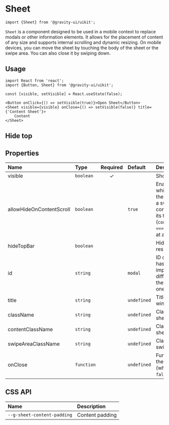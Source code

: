 <!--GITHUB_BLOCK-->

# Sheet

<!--/GITHUB_BLOCK-->

```tsx
import {Sheet} from '@gravity-ui/uikit';
```

`Sheet` is a component designed to be used in a mobile context to replace modals or other information elements. It allows for the placement of content of any size and supports internal scrolling and dynamic resizing.
On mobile devices, you can move the sheet by touching the body of the sheet or the swipe area. You can also close it by swiping down.

## Usage

```tsx
import React from 'react';
import {Button, Sheet} from '@gravity-ui/uikit';

const [visible, setVisible] = React.useState(false);

<Button onClick={() => setVisible(true)}>Open Sheet</Button>
<Sheet visible={visible} onClose={() => setVisible(false)} title={'Content Sheet'}>
    Content
</Sheet>
```

## Hide top

<!--LANDING_BLOCK

<ExampleBlock
    code={`
<Sheet visible={true} hideTop={true}>Disabled</Sheet>
`}
>
    <UIKit.Sheet visible={true} hideTop={true}>Disabled</UIKit.Sheet>
</ExampleBlock>

LANDING_BLOCK-->

## Properties

| Name                     | Type       | Required | Default     | Description                                                                                                                                                                 |
| :----------------------- | :--------- | :------: | :---------- | :-------------------------------------------------------------------------------------------------------------------------------------------------------------------------- |
| visible                  | `boolean`  |    ✓     |             | Show/hide sheet                                                                                                                                                             |
| allowHideOnContentScroll | `boolean`  |          | `true`      | Enable the behavior in which you can close the sheet window with a swipe down if the content is scrolled to its top (`contentNode.scrollTop === 0`) or has no scroll at all |
| hideTopBar               | `boolean`  |          |             | Hide top bar with resize handle                                                                                                                                             |
| id                       | `string`   |          | `modal`     | ID of the sheet, used as hash in URL. It's important to specify different `id` values if there can be more than one sheet on the page                                       |
| title                    | `string`   |          | `undefined` | Title of the sheet window                                                                                                                                                   |
| className                | `string`   |          | `undefined` | Class name for the sheet window                                                                                                                                             |
| contentClassName         | `string`   |          | `undefined` | Class name for the sheet content                                                                                                                                            |
| swipeAreaClassName       | `string`   |          | `undefined` | Class name for the swipe area                                                                                                                                               |
| onClose                  | `function` |          | `undefined` | Function called when the sheet is closed (when `visible` sets to `false`)                                                                                                   |

## CSS API

| Name                        | Description     |
| :-------------------------- | :-------------- |
| `--g-sheet-content-padding` | Content padding |
